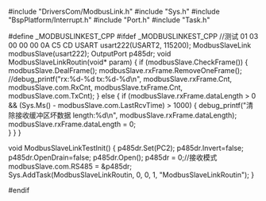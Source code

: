 #include "DriversCom/ModbusLink.h"
#include "Sys.h"
#include "BspPlatform/Interrupt.h"
#include "Port.h"
#include "Task.h"

#define _MODBUSLINKEST_CPP
#ifdef _MODBUSLINKEST_CPP
//测试 01 03 00 00 00 0A C5 CD
USART usart222(USART2, 115200);
ModbusSlaveLink modbusSlave(usart222);
OutputPort p485dr;
void ModbusSlaveLinkRoutin(void* param)
{
	if (modbusSlave.CheckFrame())
	{
		modbusSlave.DealFrame();
		modbusSlave.rxFrame.RemoveOneFrame();
		//debug_printf("rx:%d-%d tx:%d-%d\n", modbusSlave.rxFrame.Cnt, modbusSlave.com.RxCnt, modbusSlave.txFrame.Cnt, modbusSlave.com.TxCnt);
	}
	else
	{
		if (modbusSlave.rxFrame.dataLength > 0 && (Sys.Ms() - modbusSlave.com.LastRcvTime) > 1000)
		{
			debug_printf("清除接收缓冲区坏数据 length:%d\n", modbusSlave.rxFrame.dataLength); 
			modbusSlave.rxFrame.dataLength = 0;			
		}
	}
}

void ModbusSlaveLinkTestInit()
{
	p485dr.Set(PC2);
	p485dr.Invert=false;
	p485dr.OpenDrain=false;
	p485dr.Open();
	p485dr = 0;//接收模式
	modbusSlave.com.RS485 = &p485dr;
	Sys.AddTask(ModbusSlaveLinkRoutin, 0, 0, 1, "ModbusSlaveLinkRoutin");
}

#endif